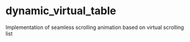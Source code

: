 # dynamic_virtual_table
Implementation of seamless scrolling animation based on virtual scrolling list
